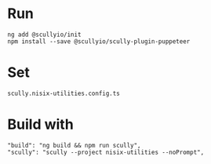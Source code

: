# Run

```
ng add @scullyio/init
npm install --save @scullyio/scully-plugin-puppeteer
```

# Set

```
scully.nisix-utilities.config.ts
```

# Build with

```
"build": "ng build && npm run scully",
"scully": "scully --project nisix-utilities --noPrompt",
```
